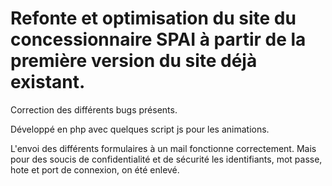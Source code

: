 # Refonte et optimisation du site du concessionnaire SPAI à partir de la première version du site déjà existant. 

Correction des différents bugs présents.

Développé en php avec quelques script js pour les animations.

L'envoi des différents formulaires à un mail fonctionne correctement. Mais pour des soucis de confidentialité et de sécurité les identifiants, mot passe, hote et port de connexion, on été enlevé.
